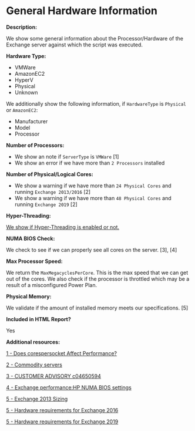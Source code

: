 # General Hardware Information

**Description:**

We show some general information about the Processor/Hardware of the Exchange server against which the script was executed.

**Hardware Type:**

- VMWare
- AmazonEC2
- HyperV
- Physical
- Unknown

We additionally show the following information, if `HardwareType` is `Physical` or `AmazonEC2`:
- Manufacturer
- Model
- Processor

**Number of Processors:**

- We show an note if `ServerType` is `VMWare` [1]
- We show an error if we have more than `2 Processors` installed

**Number of Physical/Logical Cores:**

- We show a warning if we have more than `24 Physical Cores` and running `Exchange 2013/2016` [2]
- We show a warning if we have more than `48 Physical Cores` and running `Exchange 2019` [2]

**Hyper-Threading:**

[We show if Hyper-Threading is enabled or not.](HyperThreadingCheck.md)

**NUMA BIOS Check:**

We check to see if we can properly see all cores on the server. [3], [4]

**Max Processor Speed:**

We return the `MaxMegacyclesPerCore`. This is the max speed that we can get out of the cores. We also check if the processor is throttled which may be a result of a misconfigured Power Plan.

**Physical Memory:**

We validate if the amount of installed memory meets our specifications. [5]

**Included in HTML Report?**

Yes

**Additional resources:**

[1 - Does corespersocket Affect Performance?](https://blogs.vmware.com/vsphere/2013/10/does-corespersocket-affect-performance.html)

[2 - Commodity servers](https://docs.microsoft.com/exchange/plan-and-deploy/deployment-ref/preferred-architecture-2019?view=exchserver-2019#commodity-servers)

[3 - CUSTOMER ADVISORY c04650594](https://support.hpe.com/hpesc/public/docDisplay?docLocale=en_US&docId=emr_na-c04650594)

[4 - Exchange performance:HP NUMA BIOS settings](https://ingogegenwarth.wordpress.com/2017/07/27/numa-settings/)

[5 - Exchange 2013 Sizing](https://docs.microsoft.com/exchange/exchange-2013-sizing-and-configuration-recommendations-exchange-2013-help#exchange-2013-sizing)

[5 - Hardware requirements for Exchange 2016](https://docs.microsoft.com/exchange/plan-and-deploy/system-requirements?view=exchserver-2016#hardware-requirements-for-exchange-2016)

[5 - Hardware requirements for Exchange 2019](https://docs.microsoft.com/exchange/plan-and-deploy/system-requirements?view=exchserver-2019#hardware-requirements-for-exchange-2019)